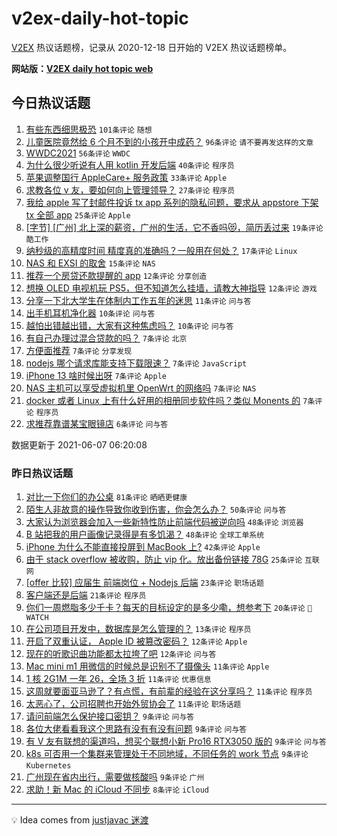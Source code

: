 # v2ex-daily-hot-topic

[V2EX](https://www.v2ex.com/) 热议话题榜，记录从 2020-12-18 日开始的 V2EX 热议话题榜单。

**网站版：[V2EX daily hot topic web](https://boojack.github.io/v2ex-daily-hot-topic-web/)**

## 今日热议话题

<!-- TODAY BEGIN -->

1. [有些东西细思极恐](https://www.v2ex.com/t/781794) `101条评论` `随想`
1. [儿童医院竟然给 6 个月不到的小孩开中成药？](https://www.v2ex.com/t/781819) `96条评论` `请不要再发这样的文章`
1. [WWDC2021](https://www.v2ex.com/t/781790) `56条评论` `WWDC`
1. [为什么很少听说有人用 kotlin 开发后端](https://www.v2ex.com/t/781828) `40条评论` `程序员`
1. [苹果调整国行 AppleCare+ 服务政策](https://www.v2ex.com/t/781791) `33条评论` `Apple`
1. [求教各位 v 友，要如何向上管理领导？](https://www.v2ex.com/t/781782) `27条评论` `程序员`
1. [我给 apple 写了封邮件投诉 tx app 系列的隐私问题，要求从 appstore 下架 tx 全部 app](https://www.v2ex.com/t/781843) `25条评论` `Apple`
1. [[字节] [广州] 北上深的薪资，广州的生活，它不香吗😻，简历丢过来](https://www.v2ex.com/t/781818) `19条评论` `酷工作`
1. [纳秒级的高精度时间 精度真的准确吗？一般用在何处？](https://www.v2ex.com/t/781779) `17条评论` `Linux`
1. [NAS 和 EXSI 的取舍](https://www.v2ex.com/t/781862) `15条评论` `NAS`
1. [推荐一个房贷还款提醒的 app](https://www.v2ex.com/t/781863) `12条评论` `分享创造`
1. [想换 OLED 电视机玩 PS5，但不知道怎么挂墙，请教大神指导](https://www.v2ex.com/t/781825) `12条评论` `游戏`
1. [分享一下北大学生在体制内工作五年的迷思](https://www.v2ex.com/t/781821) `11条评论` `问与答`
1. [出手机耳机净化器](https://www.v2ex.com/t/781857) `10条评论` `问与答`
1. [越怕出错越出错，大家有这种焦虑吗？](https://www.v2ex.com/t/781822) `10条评论` `问与答`
1. [有自己办理过混合贷款的吗？](https://www.v2ex.com/t/781859) `7条评论` `北京`
1. [方便面推荐](https://www.v2ex.com/t/781838) `7条评论` `分享发现`
1. [nodejs 哪个请求库能支持下载限速？](https://www.v2ex.com/t/781823) `7条评论` `JavaScript`
1. [iPhone 13 啥时候出呀](https://www.v2ex.com/t/781786) `7条评论` `Apple`
1. [NAS 主机可以享受虚拟机里 OpenWrt 的网络吗](https://www.v2ex.com/t/781785) `7条评论` `NAS`
1. [docker 或者 Linux 上有什么好用的相册同步软件吗？类似 Monents 的](https://www.v2ex.com/t/781777) `7条评论` `程序员`
1. [求推荐靠谱某宝眼镜店](https://www.v2ex.com/t/781864) `6条评论` `问与答`

数据更新于 2021-06-07 06:20:08

<!-- TODAY END -->

### 昨日热议话题

<!-- YESTERDAY BEGIN -->

1. [对比一下你们的办公桌](https://www.v2ex.com/t/781653) `81条评论` `晒晒更健康`
1. [陌生人非故意的操作导致你收到伤害，你会怎么办？](https://www.v2ex.com/t/781658) `50条评论` `问与答`
1. [大家认为浏览器会加入一些新特性防止前端代码被逆向吗](https://www.v2ex.com/t/781702) `48条评论` `浏览器`
1. [B 站把我的用户画像记录得是有多饥渴？](https://www.v2ex.com/t/781709) `48条评论` `全球工单系统`
1. [iPhone 为什么不能直接投屏到 MacBook 上?](https://www.v2ex.com/t/781743) `42条评论` `Apple`
1. [由于 stack overflow 被收购，防止 vip 化。放出备份链接 78G](https://www.v2ex.com/t/781651) `25条评论` `互联网`
1. [[offer 比较] 应届生 前端岗位 + Nodejs 后端](https://www.v2ex.com/t/781679) `23条评论` `职场话题`
1. [客户端还是后端](https://www.v2ex.com/t/781688) `21条评论` `程序员`
1. [你们一周燃脂多少千卡？每天的目标设定的是多少嘞，想参考下](https://www.v2ex.com/t/781672) `20条评论` ` WATCH`
1. [在公司项目开发中，数据库是怎么管理的？](https://www.v2ex.com/t/781731) `13条评论` `程序员`
1. [开启了双重认证， Apple ID 被篡改密码？](https://www.v2ex.com/t/781756) `12条评论` `Apple`
1. [现在的听歌识曲功能都太拉垮了吧](https://www.v2ex.com/t/781669) `12条评论` `问与答`
1. [Mac mini m1 用微信的时候总是识别不了摄像头](https://www.v2ex.com/t/781733) `11条评论` `Apple`
1. [1 核 2G1M 一年 26，全场 3 折](https://www.v2ex.com/t/781727) `11条评论` `优惠信息`
1. [这周就要面亚马逊了？有点慌，有前辈的经验在这分享吗？](https://www.v2ex.com/t/781726) `11条评论` `程序员`
1. [太恶心了，公司招聘也开始外贸协会了](https://www.v2ex.com/t/781748) `11条评论` `职场话题`
1. [请问前端怎么保护接口密钥？](https://www.v2ex.com/t/781750) `9条评论` `问与答`
1. [各位大佬看看我这个思路有没有有没有问题](https://www.v2ex.com/t/781730) `9条评论` `问与答`
1. [有 V 友有联想的渠道吗，想买个联想小新 Pro16 RTX3050 版的](https://www.v2ex.com/t/781724) `9条评论` `问与答`
1. [k8s 可否用一个集群来管理处于不同地域，不同任务的 work 节点](https://www.v2ex.com/t/781711) `9条评论` `Kubernetes`
1. [广州现在省内出行，需要做核酸吗](https://www.v2ex.com/t/781675) `9条评论` `广州`
1. [求助！新 Mac 的 iCloud 不同步](https://www.v2ex.com/t/781759) `8条评论` `iCloud`

<!-- YESTERDAY END -->

---

💡 Idea comes from [justjavac 迷渡](https://github.com/justjavac/)
